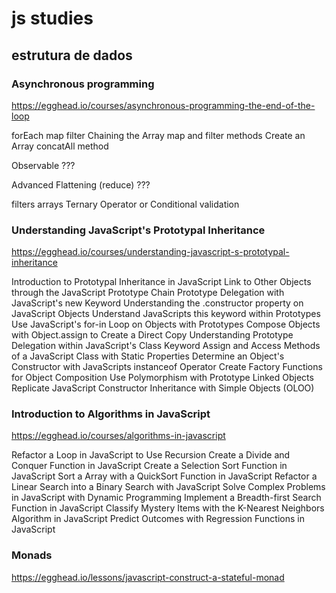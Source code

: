 # js studies

## estrutura de dados
### Asynchronous programming
https://egghead.io/courses/asynchronous-programming-the-end-of-the-loop

forEach
map
filter
Chaining the Array map and filter methods
Create an Array concatAll method

Observable ???

Advanced Flattening (reduce) ???

filters arrays
Ternary Operator or Conditional validation


### Understanding JavaScript's Prototypal Inheritance
https://egghead.io/courses/understanding-javascript-s-prototypal-inheritance

Introduction to Prototypal Inheritance in JavaScript
Link to Other Objects through the JavaScript Prototype Chain
Prototype Delegation with JavaScript's new Keyword
Understanding the .constructor property on JavaScript Objects
Understand JavaScripts this keyword within Prototypes
Use JavaScript's for-in Loop on Objects with Prototypes
Compose Objects with Object.assign to Create a Direct Copy
Understanding Prototype Delegation within JavaScript's Class Keyword
Assign and Access Methods of a JavaScript Class with Static Properties
Determine an Object's Constructor with JavaScripts instanceof Operator
Create Factory Functions for Object Composition
Use Polymorphism with Prototype Linked Objects
Replicate JavaScript Constructor Inheritance with Simple Objects (OLOO)




### Introduction to Algorithms in JavaScript
https://egghead.io/courses/algorithms-in-javascript

Refactor a Loop in JavaScript to Use Recursion
Create a Divide and Conquer Function in JavaScript
Create a Selection Sort Function in JavaScript
Sort a Array with a QuickSort Function in JavaScript
Refactor a Linear Search into a Binary Search with JavaScript
Solve Complex Problems in JavaScript with Dynamic Programming
Implement a Breadth-first Search Function in JavaScript
Classify Mystery Items with the K-Nearest Neighbors Algorithm in JavaScript
Predict Outcomes with Regression Functions in JavaScript


### Monads
https://egghead.io/lessons/javascript-construct-a-stateful-monad

